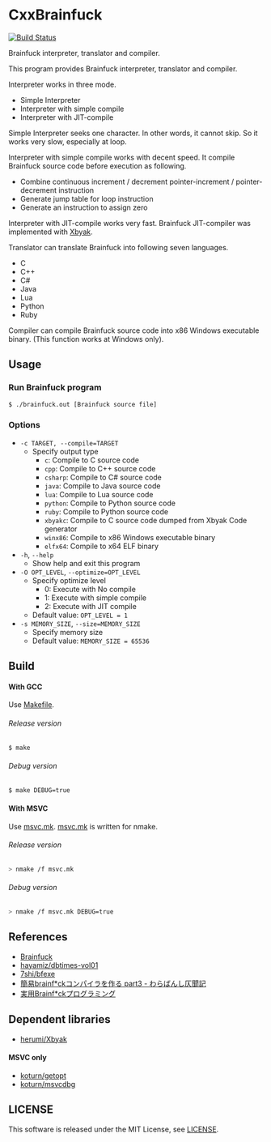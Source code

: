CxxBrainfuck
============

[![Build Status](https://travis-ci.org/koturn/CxxBrainfuck.png)](https://travis-ci.org/koturn/CxxBrainfuck)

Brainfuck interpreter, translator and compiler.

This program provides Brainfuck interpreter, translator and compiler.

Interpreter works in three mode.

- Simple Interpreter
- Interpreter with simple compile
- Interpreter with JIT-compile

Simple Interpreter seeks one character.
In other words, it cannot skip.
So it works very slow, especially at loop.

Interpreter with simple compile works with decent speed.
It compile Brainfuck source code before execution as following.

- Combine continuous increment / decrement pointer-increment /
  pointer-decrement instruction
- Generate jump table for loop instruction
- Generate an instruction to assign zero

Interpreter with JIT-compile works very fast.
Brainfuck JIT-compiler was implemented with [Xbyak](https://github.com/herumi/xbyak).

Translator can translate Brainfuck into following seven languages.

- C
- C++
- C#
- Java
- Lua
- Python
- Ruby

Compiler can compile Brainfuck source code into x86 Windows executable binary.
(This function works at Windows only).


## Usage

### Run Brainfuck program

```sh
$ ./brainfuck.out [Brainfuck source file]
```

### Options

- ```-c TARGET, --compile=TARGET```
  - Specify output type
    - ```c```:      Compile to C source code
    - ```cpp```:    Compile to C++ source code
    - ```csharp```: Compile to C# source code
    - ```java```:   Compile to Java source code
    - ```lua```:    Compile to Lua source code
    - ```python```: Compile to Python source code
    - ```ruby```:   Compile to Python source code
    - ```xbyakc```: Compile to C source code dumped from Xbyak Code generator
    - ```winx86```: Compile to x86 Windows executable binary
    - ```elfx64```: Compile to x64 ELF binary
- ```-h```, ```--help```
  - Show help and exit this program
- ```-O OPT_LEVEL```, ```--optimize=OPT_LEVEL```
  - Specify optimize level
    - 0: Execute with No compile
    - 1: Execute with simple compile
    - 2: Execute with JIT compile
  - Default value: ```OPT_LEVEL = 1```
- ```-s MEMORY_SIZE```, ```--size=MEMORY_SIZE```
  - Specify memory size
  - Default value: ```MEMORY_SIZE = 65536```


## Build

#### With GCC

Use [Makefile](Makefile).

###### Release version

```sh
$ make
```

###### Debug version

```sh
$ make DEBUG=true
```

#### With MSVC

Use [msvc.mk](msvc.mk).
[msvc.mk](msvc.mk) is written for nmake.

###### Release version

```sh
> nmake /f msvc.mk
```

###### Debug version

```sh
> nmake /f msvc.mk DEBUG=true
```


## References

- [Brainfuck](http://en.wikipedia.org/wiki/Brainfuck)
- [hayamiz/dbtimes-vol01](https://github.com/hayamiz/dbtimes-vol01)
- [7shi/bfexe](https://github.com/7shi/bfexe)
- [簡易brainf*ckコンパイラを作る part3 - わらばんし仄聞記](http://warabanshi.hatenablog.com/entry/2013/01/05/131602)
- [実用Brainf*ckプログラミング](http://www.slideshare.net/KMC_JP/brainfck)


## Dependent libraries

- [herumi/Xbyak](https://github.com/herumi/xbyak)

#### MSVC only

- [koturn/getopt](https://github.com/koturn/getopt)
- [koturn/msvcdbg](https://github.com/koturn/msvcdbg)


## LICENSE

This software is released under the MIT License, see [LICENSE](LICENSE).
